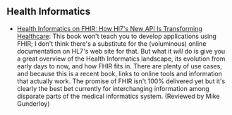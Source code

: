 ## Health Informatics

* [Health Informatics on FHIR: How Hl7's New API Is Transforming Healthcare](https://www.amazon.com/Health-Informatics-FHIR-Transforming-Healthcare-dp-3319934139/dp/3319934139/): This book won't teach you to develop applications using FHIR; I don't think there's a substitute for the (voluminous) online documentation on HL7's web site for that. But what it _will_ do is give you a great overview of the Health Informatics landscape, its evolution from early days to now, and how FHIR fits in. There are plenty of use cases, and because this is a recent book, links to online tools and information that actually work. The promise of FHIR isn't 100% delivered yet but it's clearly the best bet currently for interchanging information among disparate parts of the medical informatics system. (Reviewed by Mike Gunderloy)